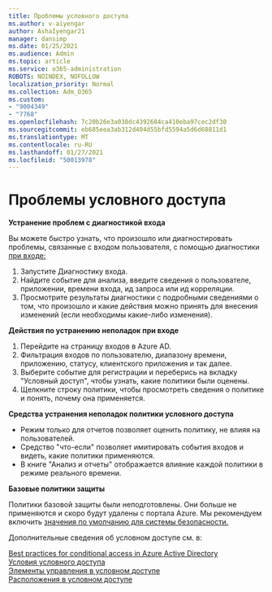 ```yaml
---
title: Проблемы условного доступа
ms.author: v-aiyengar
author: AshaIyengar21
manager: dansimp
ms.date: 01/25/2021
ms.audience: Admin
ms.topic: article
ms.service: o365-administration
ROBOTS: NOINDEX, NOFOLLOW
localization_priority: Normal
ms.collection: Adm_O365
ms.custom:
- "9004349"
- "7768"
ms.openlocfilehash: 7c20b26e3a038dc4392684ca410eba97cec2df30
ms.sourcegitcommit: eb685eea3ab312d404d55bfd5594a5d6d68811d1
ms.translationtype: MT
ms.contentlocale: ru-RU
ms.lasthandoff: 01/27/2021
ms.locfileid: "50013978"
---
```

# <a name="conditional-access-issues"></a>Проблемы условного доступа

**Устранение проблем с диагностикой входа**

Вы можете быстро узнать, что произошло или диагностировать проблемы, связанные с входом пользователя, с помощью диагностики [при входе:](https://portal.azure.com/#blade/Microsoft_AAD_IAM/ActiveDirectoryMenuBlade/diagnose/symptomId/ms_aad_dxp_signin_caDiagnoseAndSolveSummarySymptom)

1. Запустите Диагностику входа.
1. Найдите событие для анализа, введите сведения о пользователе, приложении, времени входа, ид запроса или ид корреляции.
1. Просмотрите результаты диагностики с подробными сведениями о том, что произошло и какие действия можно принять для внесения изменений (если необходимы какие-либо изменения).

**Действия по устранению неполадок при входе** 

1. Перейдите на страницу входов в Azure AD.
1. Фильтрация входов по пользователю, диапазону времени, приложению, статусу, клиентского приложения и так далее.
1. Выберите событие для регистрации и переберись на вкладку "Условный доступ", чтобы узнать, какие политики были оценены.
1. Щелкните строку политики, чтобы просмотреть сведения о политике и понять, почему она применяется.

**Средства устранения неполадок политики условного доступа**

- Режим только для отчетов позволяет оценить политику, не влияя на пользователей.
- Средство "что-если" позволяет имитировать события входов и видеть, какие политики применяются.
- В книге "Анализ и отчеты" отображается влияние каждой политики в режиме реального времени.

**Базовые политики защиты**

Политики базовой защиты были неподготовлены. Они больше не применяются и скоро будут удалены с портала Azure. Мы рекомендуем включить [значения по умолчанию для системы безопасности.](https://docs.microsoft.com/azure/active-directory/fundamentals/concept-fundamentals-security-defaults)

Дополнительные сведения об условном доступе см. в:

[Best practices for conditional access in Azure Active Directory](https://docs.microsoft.com/azure/active-directory/conditional-access/best-practices)  
 [Условия условного доступа](https://docs.microsoft.com/azure/active-directory/conditional-access/best-practices)  
 [Элементы управления в условном доступе](https://docs.microsoft.com/azure/active-directory/conditional-access/controls)  
 [Расположения в условном доступе](https://docs.microsoft.com/azure/active-directory/conditional-access/location-condition)
